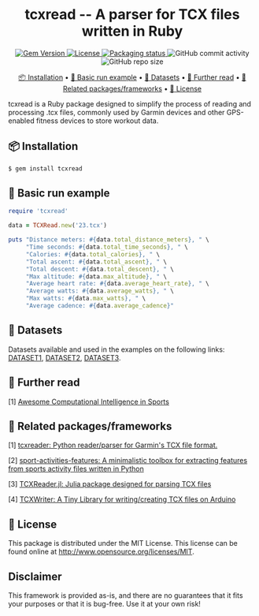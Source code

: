 <h1 align="center">
     tcxread -- A parser for TCX files written in Ruby
</h1>

<p align="center">
     <a href="https://badge.fury.io/rb/tcxread">
          <img alt="Gem Version" src="https://badge.fury.io/rb/tcxread.svg">
     </a>
     <a href="https://github.com/firefly-cpp/tcxread/blob/master/LICENSE">
          <img alt="License" src="https://img.shields.io/github/license/firefly-cpp/tcxread.svg">
     </a>
     <a href=https://repology.org/project/ruby:tcxread/versions>
          <img alt="Packaging status" src="https://repology.org/badge/tiny-repos/ruby:tcxread.svg">
     </a>
     <img alt="GitHub commit activity" src="https://img.shields.io/github/commit-activity/w/firefly-cpp/tcxread.svg">
     <img alt="GitHub repo size" src="https://img.shields.io/github/repo-size/firefly-cpp/tcxread">
</p>

<p align="center">
     <a href="#-installation">📦 Installation</a> •
     <a href="#-basic-run-example">🚀 Basic run example</a> •
     <a href="#-datasets">💾 Datasets</a> •
     <a href="#-further-read">📖 Further read</a> •
     <a href="#-related-packagesframeworks">🔗 Related packages/frameworks</a> •
     <a href="#-license">🔑 License</a>
</p>

tcxread is a Ruby package designed to simplify the process of reading and processing .tcx files, commonly used by Garmin devices and other GPS-enabled fitness devices to store workout data.

## 📦 Installation

```sh
$ gem install tcxread
```

## 🚀 Basic run example

```ruby
require 'tcxread'

data = TCXRead.new('23.tcx')

puts "Distance meters: #{data.total_distance_meters}, " \
     "Time seconds: #{data.total_time_seconds}, " \
     "Calories: #{data.total_calories}, " \
     "Total ascent: #{data.total_ascent}, " \
     "Total descent: #{data.total_descent}, " \
     "Max altitude: #{data.max_altitude}, " \
     "Average heart rate: #{data.average_heart_rate}, " \
     "Average watts: #{data.average_watts}, " \
     "Max watts: #{data.max_watts}, " \
     "Average cadence: #{data.average_cadence}"
```

## 💾 Datasets

Datasets available and used in the examples on the following links: [DATASET1](http://iztok-jr-fister.eu/static/publications/Sport5.zip), [DATASET2](http://iztok-jr-fister.eu/static/css/datasets/Sport.zip), [DATASET3](https://github.com/firefly-cpp/tcx-test-files).

## 📖 Further read

[1] [Awesome Computational Intelligence in Sports](https://github.com/firefly-cpp/awesome-computational-intelligence-in-sports)

## 🔗 Related packages/frameworks

[1] [tcxreader: Python reader/parser for Garmin's TCX file format.](https://github.com/alenrajsp/tcxreader)

[2] [sport-activities-features: A minimalistic toolbox for extracting features from sports activity files written in Python](https://github.com/firefly-cpp/sport-activities-features)

[3] [TCXReader.jl: Julia package designed for parsing TCX files](https://github.com/firefly-cpp/TCXReader.jl)

[4] [TCXWriter: A Tiny Library for writing/creating TCX files on Arduino](https://github.com/firefly-cpp/tcxwriter)

## 🔑 License

This package is distributed under the MIT License. This license can be found online at <http://www.opensource.org/licenses/MIT>.

## Disclaimer

This framework is provided as-is, and there are no guarantees that it fits your purposes or that it is bug-free. Use it at your own risk!
